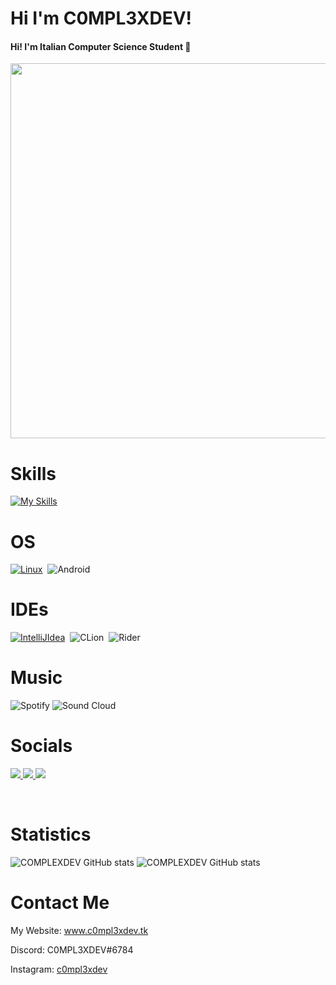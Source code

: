  # Hi I'm C0MPL3XDEV!
 
 <h4>Hi! I'm Italian Computer Science Student 🍕</h4>
 <img src="https://media.tenor.com/D5QVYSPmpmAAAAAC/anime-keyboard-typing-keyboard-anime.gif" width="600">
 
 # Skills
[![My Skills](https://skillicons.dev/icons?i=dotnet,cs,cpp,java,py,bash,flutter,js,vite,firebase,html,css,mysql,php,arduino&theme=dark)](https://skillicons.dev)

# OS
[![Linux](https://skillicons.dev/icons?i=linux&theme=dark)](https://skillicons.dev)&nbsp;&nbsp;![Android](https://img.shields.io/badge/Android-3DDC84?style=for-the-badge&logo=android&logoColor=white)

# IDEs
[![IntelliJIdea](https://skillicons.dev/icons?i=idea,vscode,visualstudio,codepen&theme=dark)](https://skillicons.dev)&nbsp;&nbsp;![CLion](https://img.shields.io/badge/CLion-black?style=for-the-badge&logo=clion&logoColor=white)&nbsp;&nbsp;![Rider](https://img.shields.io/badge/Rider-000000.svg?style=for-the-badge&logo=Rider&logoColor=white&color=black&labelColor=crimson)

# Music
![Spotify](https://img.shields.io/badge/Spotify-1ED760?style=for-the-badge&logo=spotify&logoColor=white) ![Sound Cloud](https://img.shields.io/badge/sound%20cloud-FF5500?style=for-the-badge&logo=soundcloud&logoColor=white)

# Socials
</a>
<a href="https://www.instagram.com/c0mpl3xdev/">
    <img src="https://img.shields.io/badge/Instagram-E44674?style=for-the-badge&logo=Instagram&logoColor=white"/>
</a>
</a>
<a href="https://discord.gg/Vy8C724XWV">
    <img src="https://img.shields.io/badge/Discord-7289DA?style=for-the-badge&logo=discord&logoColor=white"/>
</a> 
<a href="https://c0mpl3xdev.tk">
    <img src="https://img.shields.io/badge/Website-081907?style=for-the-badge&logo=Firebase&logoColor=white"/>
</a>

<br><h1>Statistics</h1>
![COMPLEXDEV GitHub stats](https://github-readme-stats.vercel.app/api?username=C0MPL3XDEV&show_icons=true&theme=transparent)
![COMPLEXDEV GitHub stats](https://github-readme-stats.vercel.app/api/pin?username=C0MPL3XDEV&repo=E4GL30S1NT&show_owner&show_icons=true&theme=transparent)

# Contact Me
My Website: www.c0mpl3xdev.tk
<p>Discord:  C0MPL3XDEV#6784</p>
Instagram: <a href="https://instagram.com/c0mpl3xdev">c0mpl3xdev</a>

